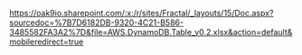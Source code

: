 https://oak9io.sharepoint.com/:x:/r/sites/Fractal/_layouts/15/Doc.aspx?sourcedoc=%7B7D6182DB-9320-4C21-B586-3485582FA3A2%7D&file=AWS.DynamoDB.Table_v0.2.xlsx&action=default&mobileredirect=true